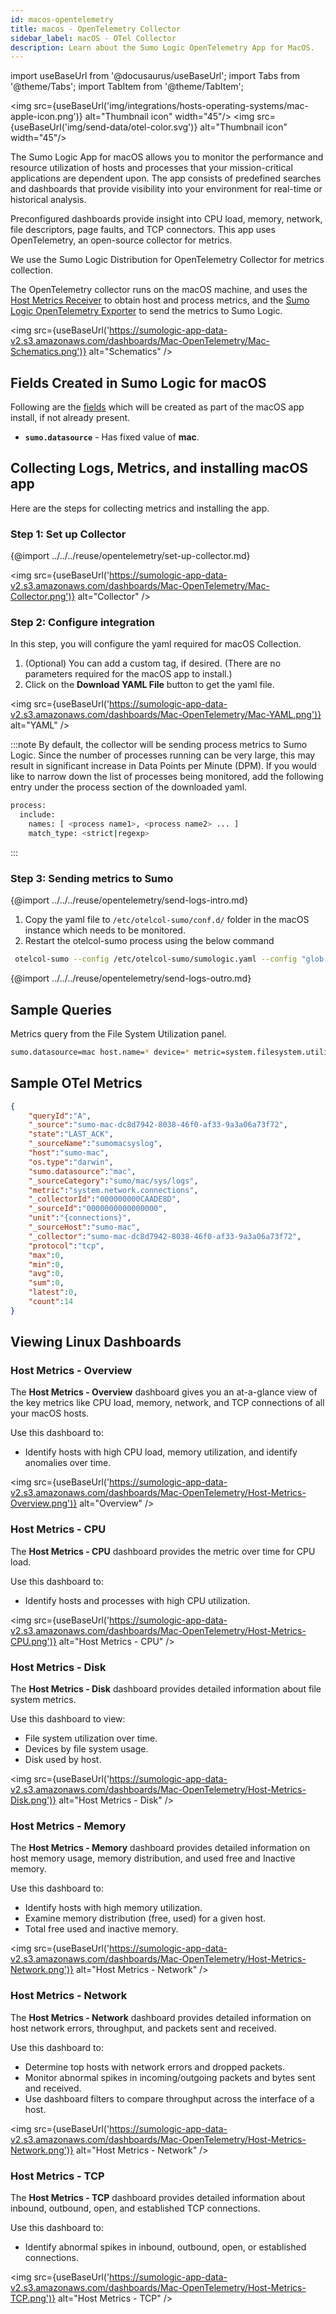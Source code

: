 ```yaml
---
id: macos-opentelemetry
title: macos - OpenTelemetry Collector
sidebar_label: macOS - OTel Collector
description: Learn about the Sumo Logic OpenTelemetry App for MacOS.
---
```


import useBaseUrl from '@docusaurus/useBaseUrl';
import Tabs from '@theme/Tabs';
import TabItem from '@theme/TabItem';

<img src={useBaseUrl('img/integrations/hosts-operating-systems/mac-apple-icon.png')} alt="Thumbnail icon" width="45"/> <img src={useBaseUrl('img/send-data/otel-color.svg')} alt="Thumbnail icon" width="45"/>

The Sumo Logic App for macOS allows you to monitor the performance and resource utilization of hosts and processes that your mission-critical applications are dependent upon. The app consists of predefined searches and dashboards that provide visibility into your environment for real-time or historical analysis.

Preconfigured dashboards provide insight into CPU load, memory, network, file descriptors, page faults, and TCP connectors. This app uses OpenTelemetry, an open-source collector for metrics.

We use the Sumo Logic Distribution for OpenTelemetry Collector for metrics collection.

The OpenTelemetry collector runs on the macOS machine, and uses the [Host Metrics Receiver](https://github.com/open-telemetry/opentelemetry-collector-contrib/tree/main/receiver/hostmetricsreceiver) to obtain host and process metrics, and the [Sumo Logic OpenTelemetry Exporter](https://github.com/open-telemetry/opentelemetry-collector-contrib/tree/main/exporter/sumologicexporter) to send the metrics to Sumo Logic.

<img src={useBaseUrl('https://sumologic-app-data-v2.s3.amazonaws.com/dashboards/Mac-OpenTelemetry/Mac-Schematics.png')} alt="Schematics" />

## Fields Created in Sumo Logic for macOS

Following are the [fields](https://help.sumologic.com/docs/manage/fields/) which will be created as part of the macOS app install, if not already present. 

- **`sumo.datasource`** - Has fixed value of **mac**.

## Collecting Logs, Metrics, and installing macOS app

Here are the steps for collecting metrics and installing the app.

### Step 1: Set up Collector

{@import ../../../reuse/opentelemetry/set-up-collector.md}

<img src={useBaseUrl('https://sumologic-app-data-v2.s3.amazonaws.com/dashboards/Mac-OpenTelemetry/Mac-Collector.png')} alt="Collector" />

### Step 2: Configure integration

In this step, you will configure the yaml required for macOS Collection.

1. (Optional) You can add a custom tag, if desired. (There are no parameters required for the macOS app to install.)
2. Click on the **Download YAML File** button to get the yaml file.

<img src={useBaseUrl('https://sumologic-app-data-v2.s3.amazonaws.com/dashboards/Mac-OpenTelemetry/Mac-YAML.png')} alt="YAML" />

:::note
By default, the collector will be sending process metrics to Sumo Logic. Since the number of processes running can be very large, this may result in significant increase in Data Points per Minute (DPM). If you would like to narrow down the list of processes being monitored, add the following entry under the process section of the downloaded yaml.
```sh
process:
  include:
    names: [ <process name1>, <process name2> ... ]
    match_type: <strict|regexp>
```
:::

### Step 3: Sending metrics to Sumo

{@import ../../../reuse/opentelemetry/send-logs-intro.md}

1. Copy the yaml file to `/etc/otelcol-sumo/conf.d/` folder in the macOS instance which needs to be monitored.
2. Restart the otelcol-sumo process using the below command 
  ```sh
  otelcol-sumo --config /etc/otelcol-sumo/sumologic.yaml --config "glob:/etc/otelcol-sumo/conf.d/*.yaml"
  ```

{@import ../../../reuse/opentelemetry/send-logs-outro.md}

## Sample Queries

Metrics query from the File System Utilization panel.

```sh
sumo.datasource=mac host.name=* device=* metric=system.filesystem.utilization | sum by host.name, device, type, mountpoint
```

## Sample OTel Metrics

```json
{
	"queryId":"A",
	"_source":"sumo-mac-dc8d7942-8038-46f0-af33-9a3a06a73f72",
	"state":"LAST_ACK",
	"_sourceName":"sumomacsyslog",
	"host":"sumo-mac",
	"os.type":"darwin",
	"sumo.datasource":"mac",
	"_sourceCategory":"sumo/mac/sys/logs",
	"metric":"system.network.connections",
	"_collectorId":"000000000CAADE8D",
	"_sourceId":"0000000000000000",
	"unit":"{connections}",
	"_sourceHost":"sumo-mac",
	"_collector":"sumo-mac-dc8d7942-8038-46f0-af33-9a3a06a73f72",
	"protocol":"tcp",
	"max":0,
	"min":0,
	"avg":0,
	"sum":0,
	"latest":0,
	"count":14
}
```

## Viewing Linux Dashboards

### Host Metrics - Overview

The **Host Metrics - Overview** dashboard gives you an at-a-glance view of the key metrics like CPU load, memory, network, and TCP connections of all your macOS hosts. 

Use this dashboard to:

- Identify hosts with high CPU load, memory utilization, and identify anomalies over time.

<img src={useBaseUrl('https://sumologic-app-data-v2.s3.amazonaws.com/dashboards/Mac-OpenTelemetry/Host-Metrics-Overview.png')} alt="Overview" />

### Host Metrics - CPU

The **Host Metrics - CPU** dashboard provides the metric over time for CPU load.

Use this dashboard to:

- Identify hosts and processes with high CPU utilization.

<img src={useBaseUrl('https://sumologic-app-data-v2.s3.amazonaws.com/dashboards/Mac-OpenTelemetry/Host-Metrics-CPU.png')} alt="Host Metrics - CPU" />

### Host Metrics - Disk

The **Host Metrics - Disk** dashboard provides detailed information about file system metrics.

Use this dashboard to view:

- File system utilization over time.
- Devices by file system usage.
- Disk used by host.

<img src={useBaseUrl('https://sumologic-app-data-v2.s3.amazonaws.com/dashboards/Mac-OpenTelemetry/Host-Metrics-Disk.png')} alt="Host Metrics - Disk" />

### Host Metrics - Memory

The **Host Metrics - Memory** dashboard provides detailed information on host memory usage, memory distribution, and used free and Inactive memory.

Use this dashboard to:

- Identify hosts with high memory utilization.
- Examine memory distribution (free, used) for a given host.
- Total free used and inactive memory.

<img src={useBaseUrl('https://sumologic-app-data-v2.s3.amazonaws.com/dashboards/Mac-OpenTelemetry/Host-Metrics-Network.png')} alt="Host Metrics - Network" />

### Host Metrics - Network

The **Host Metrics - Network** dashboard provides detailed information on host network errors, throughput, and packets sent and received.

Use this dashboard to:

- Determine top hosts with network errors and dropped packets.
- Monitor abnormal spikes in incoming/outgoing packets and bytes sent and received.
- Use dashboard filters to compare throughput across the interface of a host.

<img src={useBaseUrl('https://sumologic-app-data-v2.s3.amazonaws.com/dashboards/Mac-OpenTelemetry/Host-Metrics-Network.png')} alt="Host Metrics - Network" />

### Host Metrics - TCP

The **Host Metrics - TCP** dashboard provides detailed information about inbound, outbound, open, and established TCP connections.

Use this dashboard to:

- Identify abnormal spikes in inbound, outbound, open, or established connections.

<img src={useBaseUrl('https://sumologic-app-data-v2.s3.amazonaws.com/dashboards/Mac-OpenTelemetry/Host-Metrics-TCP.png')} alt="Host Metrics - TCP" />
